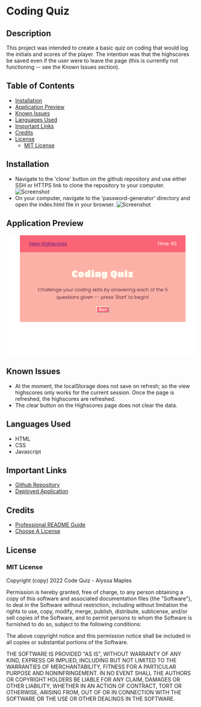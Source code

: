 # Coding Quiz

## Description
This project was intended to create a basic quiz on coding that would log the initials and scores of the player. The intention was that the highscores be saved even if the user were to leave the page (this is currently not functioning -- see the Known Issues section). 

## Table of Contents

- [Installation](#installation)
- [Application Preview](#application-preview)
- [Known Issues](#known-issues)
- [Languages Used](#languages-used)
- [Important Links](#important-links)
- [Credits](#credits)
- [License](#license)
    - [MIT License](#mit-license)

## Installation

- Navigate to the 'clone' button on the github repository and use either SSH or HTTPS link to clone the repository to your computer.
![Screenshot](./assets/images/intallation1.png)
- On your computer, navigate to the 'password-generator' directory and open the index.html file in your browser. 
![Screenshot](./assets/images/intallation2.png)

## Application Preview

![Screenshot](./assets/images/appPreview.png)

## Known Issues

- At the moment, the localStorage does not save on refresh; so the view highscores only works for the current session. Once the page is refreshed, the highscores are refreshed. 
- The clear button on the Highscores page does not clear the data.

## Languages Used

- HTML
- CSS
- Javascript

## Important Links

- [Github Repository](https://github.com/armaples/code-quiz)
- [Deployed Application](https://armaples.github.io/code-quiz)

## Credits
- [Professional README Guide](https://coding-boot-camp.github.io/full-stack/github/professional-readme-guide) 
- [Choose A License](https://choosealicense.com/licenses/mit/)

## License

### MIT License

Copyright (copy) 2022 Code Quiz - Alyssa Maples

Permission is hereby granted, free of charge, to any person obtaining a copy
of this software and associated documentation files (the "Software"), to deal
in the Software without restriction, including without limitation the rights
to use, copy, modify, merge, publish, distribute, sublicense, and/or sell
copies of the Software, and to permit persons to whom the Software is
furnished to do so, subject to the following conditions:

The above copyright notice and this permission notice shall be included in all
copies or substantial portions of the Software.

THE SOFTWARE IS PROVIDED "AS IS", WITHOUT WARRANTY OF ANY KIND, EXPRESS OR
IMPLIED, INCLUDING BUT NOT LIMITED TO THE WARRANTIES OF MERCHANTABILITY,
FITNESS FOR A PARTICULAR PURPOSE AND NONINFRINGEMENT. IN NO EVENT SHALL THE
AUTHORS OR COPYRIGHT HOLDERS BE LIABLE FOR ANY CLAIM, DAMAGES OR OTHER
LIABILITY, WHETHER IN AN ACTION OF CONTRACT, TORT OR OTHERWISE, ARISING FROM,
OUT OF OR IN CONNECTION WITH THE SOFTWARE OR THE USE OR OTHER DEALINGS IN THE
SOFTWARE.